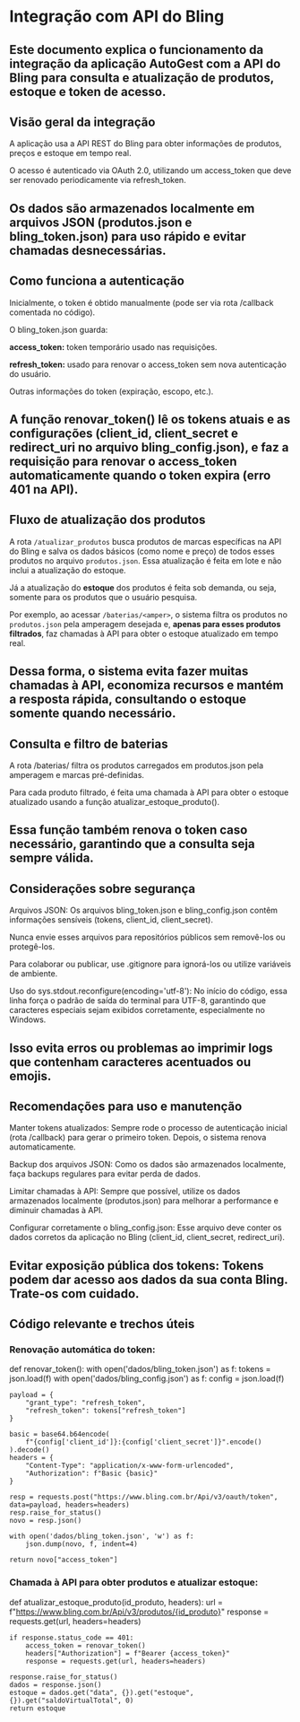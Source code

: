 # Integração com API do Bling
Este documento explica o funcionamento da integração da aplicação AutoGest com a API do Bling para consulta e atualização de produtos, estoque e token de acesso.
---
## Visão geral da integração
A aplicação usa a API REST do Bling para obter informações de produtos, preços e estoque em tempo real.

O acesso é autenticado via OAuth 2.0, utilizando um access_token que deve ser renovado periodicamente via refresh_token.

Os dados são armazenados localmente em arquivos JSON (produtos.json e bling_token.json) para uso rápido e evitar chamadas desnecessárias.
---
## Como funciona a autenticação
Inicialmente, o token é obtido manualmente (pode ser via rota /callback comentada no código).

O bling_token.json guarda:

**access_token:** token temporário usado nas requisições.

**refresh_token:** usado para renovar o access_token sem nova autenticação do usuário.

Outras informações do token (expiração, escopo, etc.).

A função renovar_token() lê os tokens atuais e as configurações (client_id, client_secret e redirect_uri no arquivo bling_config.json), e faz a requisição para renovar o access_token automaticamente quando o token expira (erro 401 na API).
---
## Fluxo de atualização dos produtos

A rota `/atualizar_produtos` busca produtos de marcas específicas na API do Bling e salva os dados básicos (como nome e preço) de todos esses produtos no arquivo `produtos.json`. Essa atualização é feita em lote e não inclui a atualização do estoque.

Já a atualização do **estoque** dos produtos é feita sob demanda, ou seja, somente para os produtos que o usuário pesquisa.

Por exemplo, ao acessar `/baterias/<amper>`, o sistema filtra os produtos no `produtos.json` pela amperagem desejada e, **apenas para esses produtos filtrados**, faz chamadas à API para obter o estoque atualizado em tempo real.

Dessa forma, o sistema evita fazer muitas chamadas à API, economiza recursos e mantém a resposta rápida, consultando o estoque somente quando necessário.
---
## Consulta e filtro de baterias
A rota /baterias/<amper> filtra os produtos carregados em produtos.json pela amperagem e marcas pré-definidas.

Para cada produto filtrado, é feita uma chamada à API para obter o estoque atualizado usando a função atualizar_estoque_produto().

Essa função também renova o token caso necessário, garantindo que a consulta seja sempre válida.
---
## Considerações sobre segurança
Arquivos JSON:
Os arquivos bling_token.json e bling_config.json contêm informações sensíveis (tokens, client_id, client_secret).

Nunca envie esses arquivos para repositórios públicos sem removê-los ou protegê-los.

Para colaborar ou publicar, use .gitignore para ignorá-los ou utilize variáveis de ambiente.

Uso do sys.stdout.reconfigure(encoding='utf-8'):
No início do código, essa linha força o padrão de saída do terminal para UTF-8, garantindo que caracteres especiais sejam exibidos corretamente, especialmente no Windows.

Isso evita erros ou problemas ao imprimir logs que contenham caracteres acentuados ou emojis.
---
## Recomendações para uso e manutenção
Manter tokens atualizados: Sempre rode o processo de autenticação inicial (rota /callback) para gerar o primeiro token. Depois, o sistema renova automaticamente.

Backup dos arquivos JSON: Como os dados são armazenados localmente, faça backups regulares para evitar perda de dados.

Limitar chamadas à API: Sempre que possível, utilize os dados armazenados localmente (produtos.json) para melhorar a performance e diminuir chamadas à API.

Configurar corretamente o bling_config.json: Esse arquivo deve conter os dados corretos da aplicação no Bling (client_id, client_secret, redirect_uri).

Evitar exposição pública dos tokens: Tokens podem dar acesso aos dados da sua conta Bling. Trate-os com cuidado.
---
## Código relevante e trechos úteis
### Renovação automática do token:
def renovar_token():
    with open('dados/bling_token.json') as f:
        tokens = json.load(f)
    with open('dados/bling_config.json') as f:
        config = json.load(f)

    payload = {
        "grant_type": "refresh_token",
        "refresh_token": tokens["refresh_token"]
    }

    basic = base64.b64encode(
        f"{config['client_id']}:{config['client_secret']}".encode()
    ).decode()
    headers = {
        "Content-Type": "application/x-www-form-urlencoded",
        "Authorization": f"Basic {basic}"
    }

    resp = requests.post("https://www.bling.com.br/Api/v3/oauth/token", data=payload, headers=headers)
    resp.raise_for_status()
    novo = resp.json()

    with open('dados/bling_token.json', 'w') as f:
        json.dump(novo, f, indent=4)

    return novo["access_token"]
### Chamada à API para obter produtos e atualizar estoque:
def atualizar_estoque_produto(id_produto, headers):
    url = f"https://www.bling.com.br/Api/v3/produtos/{id_produto}"
    response = requests.get(url, headers=headers)

    if response.status_code == 401:
        access_token = renovar_token()
        headers["Authorization"] = f"Bearer {access_token}"
        response = requests.get(url, headers=headers)

    response.raise_for_status()
    dados = response.json()
    estoque = dados.get("data", {}).get("estoque", {}).get("saldoVirtualTotal", 0)
    return estoque
